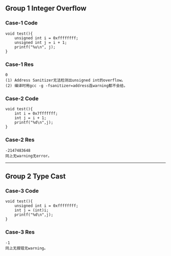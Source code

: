 ## Group 1 Integer Overflow

### Case-1 Code
```
void test(){
    unsigned int i = 0xffffffff;
    unsigned int j = i + 1;
    printf("%u\n", j);
}
```

### Case-1 Res
```
0
(1) Address Sanitizer无法检测出unsigned int的overflow。
(2) 编译时用gcc -g -fsanitizer=address连warning都不会给。
```

### Case-2 Code
```
void test(){
    int i = 0x7fffffff;
    int j = i + 1;
    printf("%d\n",j);
}
```

### Case-2 Res
```
-2147483648
同上无warning无error。
```

---

## Group 2 Type Cast

### Case-3 Code
```
void test(){
    unsigned int i = 0xffffffff;
    int j = (int)i;
    printf("%d\n",j);
}
```

### Case-3 Res
```
-1
同上无报错无warning。
```